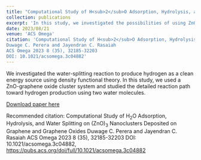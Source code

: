 ```yaml
---
title: "Computational Study of H<sub>2</sub>O Adsorption, Hydrolysis, and Water Splitting on (ZnO)<sub>3</sub> Nanoclusters Deposited on Graphene and Graphene Oxides"
collection: publications
excerpt: 'In this study, we investigated the possibilities of using ZnO-Graphene Oxide nano cluster system in a favorable way of producing hydrogen from the water splitting reaction.'
date: 2023/08/21
venue: 'ACS Omega'
citation: 'Computational Study of H<sub>2</sub>O Adsorption, Hydrolysis, and Water Splitting on (ZnO)<sub>3</sub> Nanoclusters Deposited on Graphene and Graphene Oxides
Duwage C. Perera and Jayendran C. Rasaiah
ACS Omega 2023 8 (35), 32185-32203
DOI: 10.1021/acsomega.3c04882'
---
```

We investigated the water-splitting reaction to produce hydrogen as a clean energy source using density functional theory. In this study, we used a ZnO-graphene oxide cluster system and studied the detailed reaction path toward hydrogen production using two water molecules. 

[Download paper here](https://pubs.acs.org/doi/full/10.1021/acsomega.3c04882)

Recommended citation: Computational Study of H<sub>2</sub>O Adsorption, Hydrolysis, and Water Splitting on (ZnO)<sub>3</sub> Nanoclusters Deposited on Graphene and Graphene Oxides
Duwage C. Perera and Jayendran C. Rasaiah
ACS Omega 2023 8 (35), 32185-32203
DOI: 10.1021/acsomega.3c04882, https://pubs.acs.org/doi/full/10.1021/acsomega.3c04882
